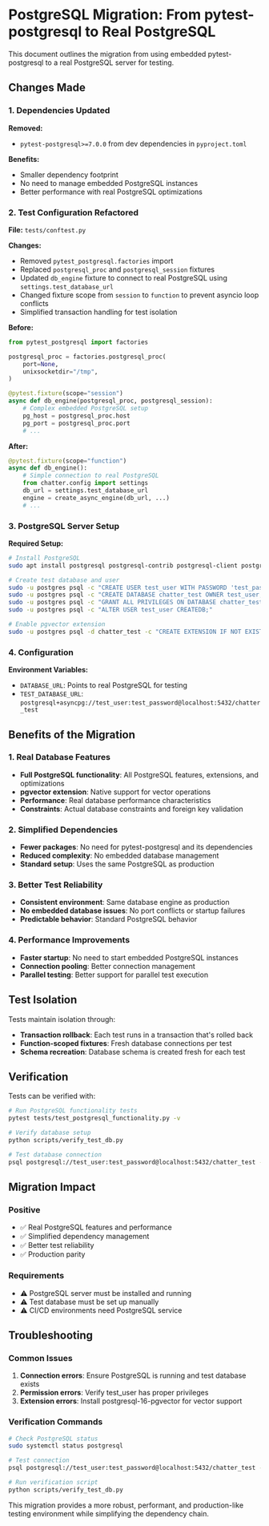 # PostgreSQL Migration: From pytest-postgresql to Real PostgreSQL

This document outlines the migration from using embedded pytest-postgresql to a real PostgreSQL server for testing.

## Changes Made

### 1. Dependencies Updated

**Removed:**
- `pytest-postgresql>=7.0.0` from dev dependencies in `pyproject.toml`

**Benefits:**
- Smaller dependency footprint
- No need to manage embedded PostgreSQL instances
- Better performance with real PostgreSQL optimizations

### 2. Test Configuration Refactored

**File:** `tests/conftest.py`

**Changes:**
- Removed `pytest_postgresql.factories` import
- Replaced `postgresql_proc` and `postgresql_session` fixtures
- Updated `db_engine` fixture to connect to real PostgreSQL using `settings.test_database_url`
- Changed fixture scope from `session` to `function` to prevent asyncio loop conflicts
- Simplified transaction handling for test isolation

**Before:**
```python
from pytest_postgresql import factories

postgresql_proc = factories.postgresql_proc(
    port=None,
    unixsocketdir="/tmp",
)

@pytest.fixture(scope="session") 
async def db_engine(postgresql_proc, postgresql_session):
    # Complex embedded PostgreSQL setup
    pg_host = postgresql_proc.host
    pg_port = postgresql_proc.port
    # ...
```

**After:**
```python
@pytest.fixture(scope="function") 
async def db_engine():
    # Simple connection to real PostgreSQL
    from chatter.config import settings
    db_url = settings.test_database_url
    engine = create_async_engine(db_url, ...)
    # ...
```

### 3. PostgreSQL Server Setup

**Required Setup:**
```bash
# Install PostgreSQL
sudo apt install postgresql postgresql-contrib postgresql-client postgresql-16-pgvector

# Create test database and user
sudo -u postgres psql -c "CREATE USER test_user WITH PASSWORD 'test_password';"
sudo -u postgres psql -c "CREATE DATABASE chatter_test OWNER test_user;"
sudo -u postgres psql -c "GRANT ALL PRIVILEGES ON DATABASE chatter_test TO test_user;"
sudo -u postgres psql -c "ALTER USER test_user CREATEDB;"

# Enable pgvector extension
sudo -u postgres psql -d chatter_test -c "CREATE EXTENSION IF NOT EXISTS vector;"
```

### 4. Configuration

**Environment Variables:**
- `DATABASE_URL`: Points to real PostgreSQL for testing
- `TEST_DATABASE_URL`: `postgresql+asyncpg://test_user:test_password@localhost:5432/chatter_test`

## Benefits of the Migration

### 1. Real Database Features
- **Full PostgreSQL functionality**: All PostgreSQL features, extensions, and optimizations
- **pgvector extension**: Native support for vector operations
- **Performance**: Real database performance characteristics
- **Constraints**: Actual database constraints and foreign key validation

### 2. Simplified Dependencies
- **Fewer packages**: No need for pytest-postgresql and its dependencies
- **Reduced complexity**: No embedded database management
- **Standard setup**: Uses the same PostgreSQL as production

### 3. Better Test Reliability
- **Consistent environment**: Same database engine as production
- **No embedded database issues**: No port conflicts or startup failures
- **Predictable behavior**: Standard PostgreSQL behavior

### 4. Performance Improvements
- **Faster startup**: No need to start embedded PostgreSQL instances
- **Connection pooling**: Better connection management
- **Parallel testing**: Better support for parallel test execution

## Test Isolation

Tests maintain isolation through:
- **Transaction rollback**: Each test runs in a transaction that's rolled back
- **Function-scoped fixtures**: Fresh database connections per test
- **Schema recreation**: Database schema is created fresh for each test

## Verification

Tests can be verified with:
```bash
# Run PostgreSQL functionality tests
pytest tests/test_postgresql_functionality.py -v

# Verify database setup
python scripts/verify_test_db.py

# Test database connection
psql postgresql://test_user:test_password@localhost:5432/chatter_test -c "SELECT version();"
```

## Migration Impact

### Positive
- ✅ Real PostgreSQL features and performance
- ✅ Simplified dependency management
- ✅ Better test reliability
- ✅ Production parity

### Requirements
- ⚠️ PostgreSQL server must be installed and running
- ⚠️ Test database must be set up manually
- ⚠️ CI/CD environments need PostgreSQL service

## Troubleshooting

### Common Issues

1. **Connection errors**: Ensure PostgreSQL is running and test database exists
2. **Permission errors**: Verify test_user has proper privileges
3. **Extension errors**: Install postgresql-16-pgvector for vector support

### Verification Commands

```bash
# Check PostgreSQL status
sudo systemctl status postgresql

# Test connection
psql postgresql://test_user:test_password@localhost:5432/chatter_test -c "SELECT 1;"

# Run verification script
python scripts/verify_test_db.py
```

This migration provides a more robust, performant, and production-like testing environment while simplifying the dependency chain.